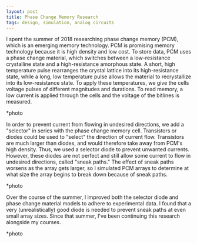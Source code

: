 ```yaml
---
layout: post
title: Phase Change Memory Research
tags: design, simulation, analog circuits
---
```


I spent the summer of 2018 researching phase change memory (PCM), which is an emerging memory technology. PCM is promising memory technology because it is high density and low cost. To store data, PCM uses a phase change material, which switches between a low-resistance crystalline state and a high-resistance amorphous state. A short, high temperature pulse rearranges the crystal lattice into its high-resistance state, while a long, low temperature pulse allows the material to recrystallize into its low-resistance state. To apply these temperatures, we give the cells voltage pulses of different magnitudes and durations. To read memory, a low current is applied through the cells and the voltage of the bitlines is measured. 

*photo

In order to prevent current from flowing in undesired directions, we add a "selector" in series with the phase change memory cell. Transistors or diodes could be used to "select" the direction of current flow. Transistors are much larger than diodes, and would therefore take away from PCM's high density. Thus, we used a selector diode to prevent unwanted currents. However, these diodes are not perfect and still allow some current to flow in undesired directions, called "sneak paths." The effect of sneak paths worsens as the array gets larger, so I simulated PCM arrays to determine at what size the array begins to break down because of sneak paths.

*photo

Over the course of the summer, I improved both the selector diode and phase change material models to adhere to experimental data. I found that a very (unrealistically) good diode is needed to prevent sneak paths at even small array sizes. Since that summer, I've been continuing this research alongside my courses.

*photo
